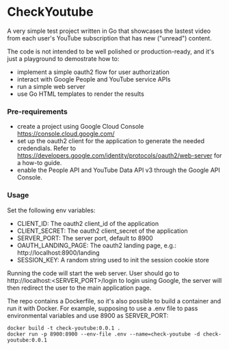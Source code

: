 # CheckYoutube

A very simple test project written in Go that showcases the lastest video from each user's YouTube subscription that has new ("unread") content.

The code is not intended to be well polished or production-ready, and it's just a playground to demostrate how to:
- implement a simple oauth2 flow for user authorization
- interact with Google People and YouTube service APIs
- run a simple web server
- use Go HTML templates to render the results

### Pre-requirements
- create a project using Google Cloud Console https://console.cloud.google.com/
- set up the oauth2 client for the application to generate the needed credendials. Refer to https://developers.google.com/identity/protocols/oauth2/web-server for a how-to guide.
- enable the People API and YouTube Data API v3	through the Google API Console.

### Usage
Set the following env variables:
- CLIENT_ID: The oauth2 client_id of the application
- CLIENT_SECRET: The oauth2 client_secret of the application
- SERVER_PORT: The server port, default to 8900
- OAUTH_LANDING_PAGE: The oauth2 landing page, e.g.: http://localhost:8900/landing
- SESSION_KEY: A random string used to init the session cookie store

Running the code will start the web server. User should go to http://localhost:<SERVER_PORT>/login to login using Google, the server will then redirect the user to the main application page.

The repo contains a Dockerfile, so it's also possible to build a container and run it with Docker. 
For example, supposing to use a .env file to pass environmental variables and use 8900 as SERVER_PORT:
```
docker build -t check-youtube:0.0.1 .
docker run -p 8900:8900 --env-file .env --name=check-youtube -d check-youtube:0.0.1
```
